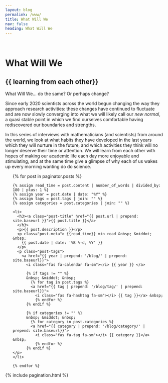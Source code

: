 ```yaml
---
layout: blog
permalink: /www/
title: What Will We
nav: false
heading: What Will We
---
```



<br>

 <div class="header-bar">
    <h1>What Will We</h1>
    <h2>{{ learning from each other}}</h2>
  </div>


What Will We… do the same? Or perhaps change? 

 
Since early 2020 scientists across the world begun changing the way they approach research activities: these changes have continued to fluctuate and are now slowly converging into what we will likely call our <i>new normal</i>, a quasi stable point in which we find ourselves comfortable having rediscovered our boundaries and strengths.  

In this series of interviews with mathematicians (and scientists) from around the world, we look at what habits they have developed in the last years which they will nurture in the future, and which activities they think will no longer deserve their time or attention. We will learn from each other with hopes of making our academic life each day more enjoyable and stimulating, and at the same time give a glimpse of why each of us wakes up every morning wanting do do science. 
  

 
 

  <ul class="post-list">
    {% for post in paginator.posts %}

    {% assign read_time = post.content | number_of_words | divided_by: 180 | plus: 1 %}
    {% assign year = post.date | date: "%Y" %}
    {% assign tags = post.tags | join: "" %}
    {% assign categories = post.categories | join: "" %}

    <li>
      <h3><a class="post-title" href="{{ post.url | prepend: site.baseurl }}">{{ post.title }}</a>
      </h3>
      <p>{{ post.description }}</p>
      <p class="post-meta"> {{read_time}} min read &nbsp; &middot; &nbsp;
        {{ post.date | date: '%B %-d, %Y' }}
      </p>
      <p class="post-tags">
        <a href="{{ year | prepend: '/blog/' | prepend: site.baseurl}}">
          <i class="fas fa-calendar fa-sm"></i> {{ year }} </a>

          {% if tags != "" %}
          &nbsp; &middot; &nbsp;
            {% for tag in post.tags %}
            <a href="{{ tag | prepend: '/blog/tag/' | prepend: site.baseurl}}">
              <i class="fas fa-hashtag fa-sm"></i> {{ tag }}</a> &nbsp;
              {% endfor %}
          {% endif %}

          {% if categories != "" %}
          &nbsp; &middot; &nbsp;
            {% for category in post.categories %}
            <a href="{{ category | prepend: '/blog/category/' | prepend: site.baseurl}}">
              <i class="fas fa-tag fa-sm"></i> {{ category }}</a> &nbsp;
              {% endfor %}
          {% endif %}
    </p>
    </li>

    {% endfor %}
  </ul>

  {% include pagination.html %}

</div>

<br>

   



